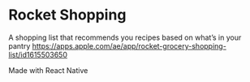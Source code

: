 # Rocket Shopping
A shopping list that recommends you recipes based on what’s in your pantry
https://apps.apple.com/ae/app/rocket-grocery-shopping-list/id1615503650

Made with React Native
